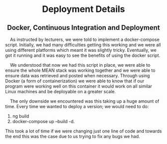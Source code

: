 <h1 align="center">Deployment Details</h1> 

<h2 align="center">Docker, Continuous Integration and Deployment</h2>

<p>&nbsp;&nbsp;&nbsp;&nbsp;As instructed by lecturers, we were told to implement a docker-compose script. Initially, we had many difficulties getting this working and we were all using different platforms which meant it was slightly tricky. Eventually, we got it running and it was easy to see the benefits of using the docker script.</p>

<p>&nbsp;&nbsp;&nbsp;&nbsp;We understood that now we had this script in place, we were able to ensure the whole MEAN stack was working together and we were able to ensure data was retrieved and posted when necessary. Through using Docker (a form of containerization) we were able to know that if our program were working well on this container it would work on all similar Linux machines and be deployable on a greater scale.</p>

<p>&nbsp;&nbsp;&nbsp;&nbsp;The only downside we encountered was this taking up a huge amount of time. Every time we wanted to deploy a version; we would need to do:</p>

1) ng build
2) docker-compose up –build -d. 

<p>This took a lot of time if we were changing just one line of code and towards the end this was the case due to us trying to fix any bugs we had.</p>
